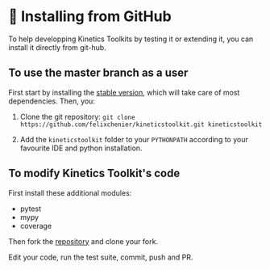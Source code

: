 # 📖 Installing from GitHub

To help developping Kinetics Toolkits by testing it or extending it, you can install it directly from git-hub.

## To use the master branch as a user

First start by installing the [stable version](ktk_installing.md), which will take care of most dependencies. Then, you:

1. Clone the git repository: `git clone https://github.com/felixchenier/kineticstoolkit.git kineticstoolkit`

2. Add the `kineticstoolkit` folder to your `PYTHONPATH` according to your favourite IDE and python installation.

## To modify Kinetics Toolkit's code

First install these additional modules:

- pytest
- mypy
- coverage

Then fork the [repository](https://github.com/felixchenier/kineticstoolkit) and clone your fork.

Edit your code, run the test suite, commit, push and PR.
